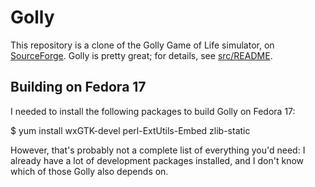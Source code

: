 Golly
=====

This repository is a clone of the Golly Game of Life simulator, on [SourceForge][]. Golly is pretty great; for details, see [src/README][readme].

  [sourceforge]: http://sourceforge.net/projects/golly/
  [readme]: golly/tree/master/src/README

Building on Fedora 17
---------------------

I needed to install the following packages to build Golly on Fedora 17:

  $ yum install wxGTK-devel perl-ExtUtils-Embed zlib-static

However, that's probably not a complete list of everything you'd need: I
already have a lot of development packages installed, and I don't know
which of those Golly also depends on.
